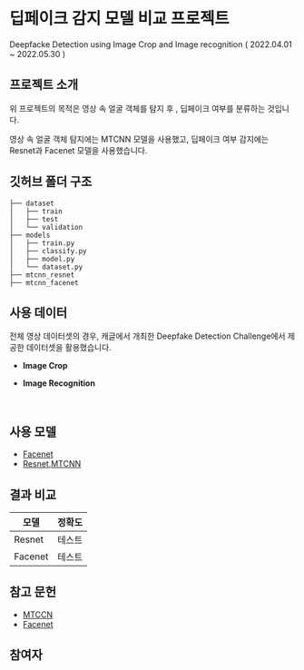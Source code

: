 # 딥페이크 감지 모델 비교 프로젝트
Deepfacke Detection using Image Crop and Image recognition
( 2022.04.01 ~ 2022.05.30 )

## 프로젝트 소개
위 프로젝트의 목적은  영상 속 얼굴 객체를 탐지 후 , 딥페이크 여부를 분류하는 것입니다. <br>

영상 속 얼굴 객체 탐지에는 MTCNN 모델을 사용했고, 딥페이크 여부 감지에는 Resnet과 Facenet 모델을 사용했습니다.<br>

## 깃허브 폴더 구조

```Deepfake-Detection-Project
├── dataset
│   ├── train
│   ├── test
│   └── validation
├── models
│   ├── train.py
│   ├── classify.py
│   ├── model.py
│   └── dataset.py
├── mtcnn_resnet
├── mtcnn_facenet
```

## 사용 데이터
전체 영상 데이터셋의 경우, 캐글에서 개최한 Deepfake Detection Challenge에서 제공한 데이터셋을 활용했습니다. <br>

- **Image Crop**

- **Image Recognition** <br>
<br>


## 사용 모델

- [Facenet](https://drive.google.com/drive/folders/12aMYASGCKvDdkygSv1yQq8ns03AStDO) <br>
- [Resnet,MTCNN](https://github.com/timesler/facenet-pytorch/tree/master/models)


## 결과 비교

|모델|정확도|
|----|------|
|Resnet|테스트|
|Facenet|테스트|


## 참고 문헌

- [MTCCN](https://arxiv.org/abs/1604.02878) <br>
- [Facenet](https://jkisaaclee.kro.kr/keras/facenet/deep%20learning/computer%20vision/2019/10/01/how_to_develop_a_face_recognition_system_using_facenet_in_keras_ko/)

## 참여자



